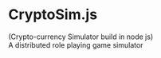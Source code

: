 # CryptoSim.js
(Crypto-currency Simulator build in node js) <br/>
A distributed role playing game simulator
